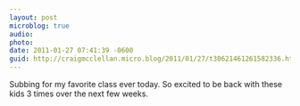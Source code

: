 ```yaml
---
layout: post
microblog: true
audio: 
photo: 
date: 2011-01-27 07:41:39 -0600
guid: http://craigmcclellan.micro.blog/2011/01/27/t30621461261582336.html
---
```

Subbing for my favorite class ever today. So excited to be back with these kids 3 times over the next few weeks.
